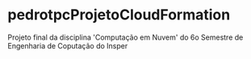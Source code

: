 # pedrotpcProjetoCloudFormation
Projeto final da disciplina 'Computação em Nuvem' do 6o Semestre de Engenharia de Coputação do Insper
